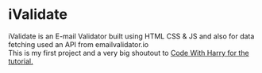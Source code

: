 # iValidate
iValidate is an E-mail Validator built using HTML CSS &amp; JS and also for data fetching used an API from emailvalidator.io <br>
This is my first project and a very big shoutout to <a href="https://youtu.be/2hbJj9czGv8?si=o78NBAS2j9-hDog1">Code With Harry for the tutorial.


